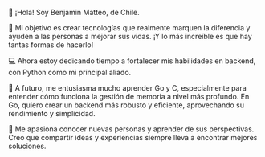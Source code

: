 👋 ¡Hola! Soy Benjamin Matteo, de Chile.

🎯 Mi objetivo es crear tecnologías que realmente marquen la diferencia y ayuden a las personas a mejorar sus vidas. ¡Y lo más increíble es que hay tantas formas de hacerlo!

💻 Ahora estoy dedicando tiempo a fortalecer mis habilidades en backend, con Python como mi principal aliado.

🚀 A futuro, me entusiasma mucho aprender Go y C, especialmente para entender cómo funciona la gestión de memoria a nivel más profundo. En Go, quiero crear un backend más robusto y eficiente, aprovechando su rendimiento y simplicidad.

👥 Me apasiona conocer nuevas personas y aprender de sus perspectivas. Creo que compartir ideas y experiencias siempre lleva a encontrar mejores soluciones.


<!---
benja-matteo/benja-matteo is a ✨ special ✨ repository because its `README.md` (this file) appears on your GitHub profile.
You can click the Preview link to take a look at your changes.
--->
